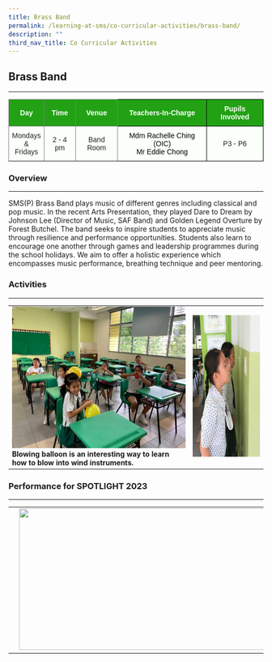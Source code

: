 ```yaml
---
title: Brass Band
permalink: /learning-at-sms/co-curricular-activities/brass-band/
description: ""
third_nav_title: Co Curricular Activities
---
```

## Brass Band
____________________________________________________________

<style type="text/css">
.tg  {border-collapse:collapse;border-spacing:0;}
.tg td{border-color:black;border-style:solid;border-width:1px;font-family:Arial, sans-serif;font-size:14px;
  overflow:hidden;padding:10px 5px;word-break:normal;}
.tg th{border-color:black;border-style:solid;border-width:1px;font-family:Arial, sans-serif;font-size:14px;
  font-weight:normal;overflow:hidden;padding:10px 5px;word-break:normal;}
.tg .tg-pk3b{background-color:#FBFFFA;color:#222;text-align:center;vertical-align:top}
.tg .tg-rk1q{background-color:#22A114;border-color:inherit;color:#FBFFFA;font-weight:bold;text-align:center;vertical-align:middle}
.tg .tg-xn89{background-color:#22A114;color:#FBFFFA;font-weight:bold;text-align:center;vertical-align:middle}
.tg .tg-ug26{background-color:#FBFFFA;border-color:inherit;color:#222;text-align:center;vertical-align:middle}
.tg .tg-070b{background-color:#FBFFFA;border-color:inherit;color:#222;font-weight:bold;text-align:center;text-decoration:underline;
  vertical-align:middle}
.tg .tg-s6uv{background-color:#FBFFFA;color:#222;text-align:center;vertical-align:middle}
</style>
<table class="tg">
<thead>
  <tr>
    <th class="tg-rk1q"><span style="color:#FBFFFA;background-color:#22A114">Day</span></th>
    <th class="tg-rk1q"><span style="color:#FBFFFA;background-color:#22A114">Time</span></th>
    <th class="tg-rk1q"><span style="color:#FBFFFA;background-color:#22A114">Venue</span></th>
    <th class="tg-xn89"><span style="color:#FBFFFA;background-color:#22A114">Teachers-In-Charge</span></th>
    <th class="tg-xn89"><span style="color:#FBFFFA;background-color:#22A114">Pupils Involved</span></th>
  </tr>
</thead>
<tbody>
  <tr>
    <td class="tg-ug26"><span style="color:#222;background-color:#FBFFFA">Mondays </span><br><span style="color:#222;background-color:#FBFFFA">&amp; Fridays</span></td>
    <td class="tg-ug26"><span style="color:#222;background-color:#FBFFFA">2 - 4 pm</span></td>
    <td class="tg-ug26"><span style="color:#222;background-color:#FBFFFA">Band Room</span></td>
    <td class="tg-pk3b"><span style="font-weight:400;color:#000">Mdm Rachelle Ching (OIC)</span><br><span style="font-weight:400;color:#000">Mr Eddie Chong</span></td>
    <td class="tg-s6uv"><span style="color:#222;background-color:#FBFFFA">P3 - P6</span></td>
  </tr>
</tbody>
</table>

### Overview
____________________________________________________________


SMS(P) Brass Band plays music of different genres including classical and pop music. In the recent Arts Presentation, they played Dare to Dream by Johnson Lee (Director of Music, SAF Band) and Golden Legend Overture by Forest Butchel. The band seeks to inspire students to appreciate music through resilience and performance opportunities. Students also learn to encourage one another through games and leadership programmes during the school holidays. We aim to offer a holistic experience which encompasses music performance, breathing technique and peer mentoring.

### Activities
____________________________________________________________

<table>
<tbody><tr>
		<td><img alt="choirspotlight" src="/images/2021_band01.jpg" style="width:500px;height:280px;"><b>Blowing balloon is an interesting way to learn how to blow into wind instruments.</b></td>
		<td><img alt="dancersspotlight" src="/images/2021_band02.jpg" style="width:500px;height:280px;"><b></b> </td>
</tr></tbody></table>



### Performance for SPOTLIGHT 2023
____________________________________________________________

<table>
<tbody><tr>
		<td><img alt="choirspotlight" src="/images/CCAs/Brass%20Band/band%20pic%201.jpg" style="width:500px;height:280px;"><b></b></td>
		<td><img src="/images/CCAs/Brass%20Band/band%20pic%202.jpg" style="width:500px;height:280px;"><b></b> </td>
</tr></tbody></table>